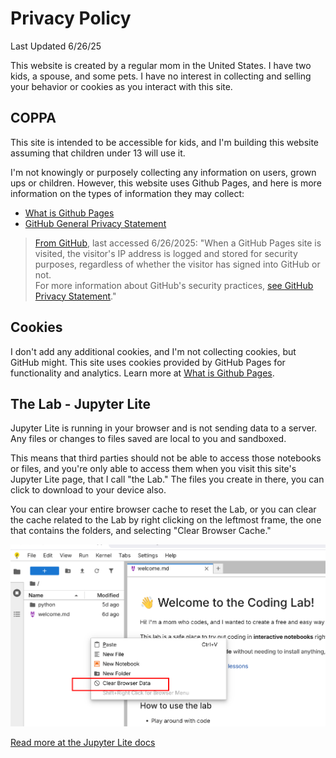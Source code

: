 # Privacy Policy

Last Updated 6/26/25

This website is created by a regular mom in the United States. I have two kids, a spouse, and some pets. I have no interest in collecting and selling your behavior or cookies as you interact with this site.

## COPPA

This site is intended to be accessible for kids, and I'm building this website assuming that children under 13 will use it.

I'm not knowingly or purposely collecting any information on users, grown ups or children. However, this website uses Github Pages, and here is more information on the types of information they may collect: 

- [What is Github Pages](https://docs.github.com/en/pages/getting-started-with-github-pages/what-is-github-pages)
- [GitHub General Privacy Statement](https://docs.github.com/en/site-policy/privacy-policies/github-general-privacy-statement)

>[From GitHub](https://docs.github.com/en/pages/getting-started-with-github-pages/what-is-github-pages), last accessed 6/26/2025:
>"When a GitHub Pages site is visited, the visitor's IP address is logged and stored for security purposes, regardless of whether the visitor has signed into GitHub or not.\
>For more information about GitHub's security practices, [see GitHub Privacy Statement](https://docs.github.com/en/site-policy/privacy-policies/github-privacy-statement)."

## Cookies

I don't add any additional cookies, and I'm not collecting cookies, but GitHub might. This site uses cookies provided by GitHub Pages for functionality and analytics. Learn more at [What is Github Pages](https://docs.github.com/en/pages/getting-started-with-github-pages/what-is-github-pages).

## The Lab - Jupyter Lite

Jupyter Lite is running in your browser and is not sending data to a server. Any files or changes to files saved are local to you and sandboxed. 

This means that third parties should not be able to access those notebooks or files, and you're only able to access them when you visit this site's Jupyter Lite page, that I call "the Lab." The files you create in there, you can click to download to your device also.

You can clear your entire browser cache to reset the Lab, or you can clear the cache related to the Lab by right clicking on the leftmost frame, the one that contains the folders, and selecting "Clear Browser Cache."

![A screenshot of what I just described.](/img/clear-browser-data-lab.png)

[Read more at the Jupyter Lite docs](https://jupyterlite.readthedocs.io/)
